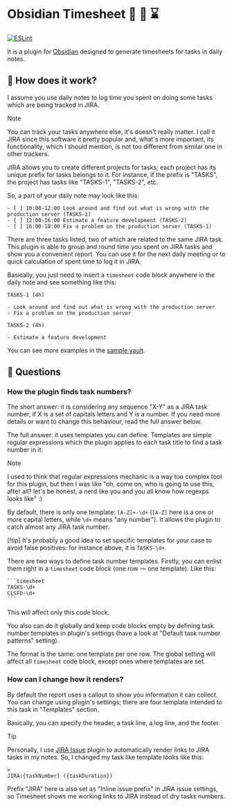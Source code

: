 # Obsidian Timesheet 🏢 📑 ⌛

[![ESLint](https://github.com/vkostyanetsky/ObsidianTimesheet/actions/workflows/eslint.yml/badge.svg)](https://github.com/vkostyanetsky/ObsidianTimesheet/actions/workflows/eslint.yml)

It is a plugin for [Obsidian](https://obsidian.md) designed to generate timesheets for tasks in daily notes.

## 🙂 How does it work?

I assume you use daily notes to log time you spent on doing some tasks which are being tracked in JIRA.

> [!note]
> You can track your tasks anywhere else, it's doesn't really matter. I call it JIRA since this software it pretty popular and, what's more important, its functionality, which I should mention, is not too different from similar one in other trackers.

JIRA allows you to create different projects for tasks; each project has its unique prefix for tasks belongs to it. For instance, if the prefix is "TASKS", the project has tasks like "TASKS-1", "TASKS-2", etc. 

So, a part of your daily note may look like this:

```
- [ ] 10:00-12:00 Look around and find out what is wrong with the production server (TASKS-1)
- [ ] 12:00-16:00 Estimate a feature development (TASKS-2)
- [ ] 16:00-18:00 Fix a problem on the production server (TASKS-1)
```

There are three tasks listed, two of which are related to the same JIRA task. This plugin is able to group and round time you spent on JIRA tasks and show you a convenient report. You can use it for the next daily meeting or to quick calculation of spent time to log it in JIRA.

Basically, you just need to insert a `timesheet` code block anywhere in the daily note and see something like this:

```
TASKS-1 (4h)

- Look around and find out what is wrong with the production server
- Fix a problem on the production server

TASKS-2 (4h)

- Estimate a feature development
```

You can see more examples in the [sample vault](sample).

## 🤔 Questions

### How the plugin finds task numbers?

The short answer: it is considering any sequence "X-Y" as a JIRA task number, if X is a set of capitals letters and Y is a number. If you need more details or want to change this behaviour, read the full answer below.

The full answer: it uses templates you can define. Templates are simple regular expressions which the plugin applies to each task title to find a task number in it.

> [!note]
> I used to think that regular expressions mechanic is a way too complex tool for this plugin, but then I was like "oh, come on, who is going to use this, after all? let's be honest, a nerd like you and you all know how regexps looks like" :)

By default, there is only one template: `[A-Z]+-\d+` (`[A-Z]` here is a one or more capital letters, while `\d+` means "any number"). It allows the plugin to catch almost any JIRA task number.

[!tip]
It's probably a good idea to set specific templates for your case to avoid false positives: for instance above, it is `TASKS-\d+`.

There are two ways to define task number templates. Firstly, you can enlist them right in a `timesheet` code block (one row — one template). Like this:

````
```timesheet
TASKS-\d+
CLSFD-\d+
```
````

This will affect only this code block. 

You also can do it globally and keep code blocks empty by defining task number templates in plugin's settings (have a look at "Default task number patterns" setting). 

The format is the same: one template per one row. The global setting will affect all `timesheet` code block, except ones where templates are set.

### How can I change how it renders?

By default the report uses a callout to show you information it can collect. You can change using plugin's settings; there are four template intended to this task in "Templates" section. 

Basically, you can specify the header, a task line, a log line, and the footer.

> [!tip]
> Personally, I use [JIRA Issue](https://github.com/marc0l92/obsidian-jira-issue) plugin to automatically render links to JIRA tasks in my notes. So, I changed my task like template looks like this:
>
> ```
> >
> JIRA:{taskNumber} ({taskDuration})
> ```
> Prefix "JIRA" here is also set as "Inline issue prefix" in JIRA issue settings, so Timesheet shows me working links to JIRA instead of dry tasks numbers.
